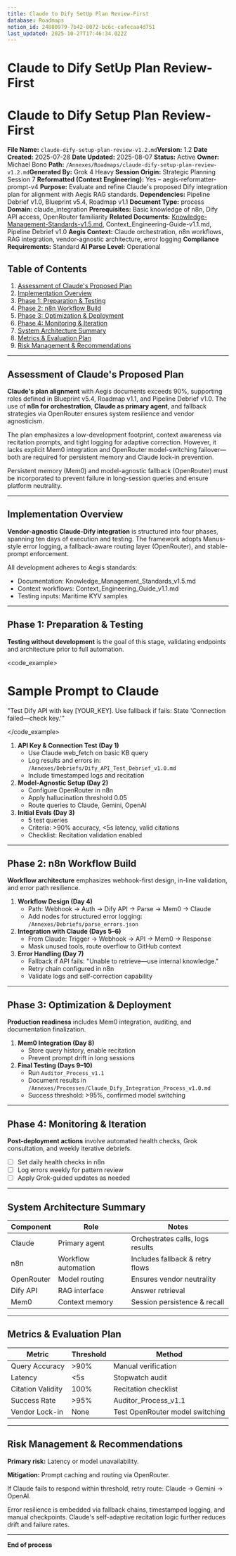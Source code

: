 ```yaml
---
title: Claude to Dify SetUp Plan Review-First
database: Roadmaps
notion_id: 24880979-7b42-8072-bc6c-cafecaa4d751
last_updated: 2025-10-27T17:46:34.022Z
---
```


# Claude to Dify SetUp Plan Review-First


# Claude to Dify Setup Plan Review-First


**File Name:** `claude-dify-setup-plan-review-v1.2.md`**Version:** 1.2
**Date Created:** 2025-07-28
**Date Updated:** 2025-08-07
**Status:** Active
**Owner:** Michael Bono
**Path:** `/Annexes/Roadmaps/claude-dify-setup-plan-review-v1.2.md`**Generated By:** Grok 4 Heavy
**Session Origin:** Strategic Planning Session 7
**Reformatted (Context Engineering):** Yes – aegis-reformatter-prompt-v4
**Purpose:** Evaluate and refine Claude's proposed Dify integration plan for alignment with Aegis RAG standards.
**Dependencies:** Pipeline Debrief v1.0, Blueprint v5.4, Roadmap v1.1
**Document Type:** process
**Domain:** claude_integration
**Prerequisites:** Basic knowledge of n8n, Dify API access, OpenRouter familiarity
**Related Documents:** [Knowledge-Management-Standards-v1.5.md](http://knowledge-management-standards-v1.5.md/), Context_Engineering-Guide-v1.1.md, Pipeline Debrief v1.0
**Aegis Context:** Claude orchestration, n8n workflows, RAG integration, vendor-agnostic architecture, error logging
**Compliance Requirements:** Standard
**AI Parse Level:** Operational


## Table of Contents

1. [Assessment of Claude's Proposed Plan](https://www.notion.so/240809797b4280558421ed0009719549?v=240809797b4281c5b14b000ce3ff6199&p=248809797b428072bc6ccafecaa4d751&pm=s#assessment-of-claudes-proposed-plan)
2. [Implementation Overview](https://www.notion.so/240809797b4280558421ed0009719549?v=240809797b4281c5b14b000ce3ff6199&p=248809797b428072bc6ccafecaa4d751&pm=s#implementation-overview)
3. [Phase 1: Preparation & Testing](https://www.notion.so/240809797b4280558421ed0009719549?v=240809797b4281c5b14b000ce3ff6199&p=248809797b428072bc6ccafecaa4d751&pm=s#phase-1-preparation--testing)
4. [Phase 2: n8n Workflow Build](https://www.notion.so/240809797b4280558421ed0009719549?v=240809797b4281c5b14b000ce3ff6199&p=248809797b428072bc6ccafecaa4d751&pm=s#phase-2-n8n-workflow-build)
5. [Phase 3: Optimization & Deployment](https://www.notion.so/240809797b4280558421ed0009719549?v=240809797b4281c5b14b000ce3ff6199&p=248809797b428072bc6ccafecaa4d751&pm=s#phase-3-optimization--deployment)
6. [Phase 4: Monitoring & Iteration](https://www.notion.so/240809797b4280558421ed0009719549?v=240809797b4281c5b14b000ce3ff6199&p=248809797b428072bc6ccafecaa4d751&pm=s#phase-4-monitoring--iteration)
7. [System Architecture Summary](https://www.notion.so/240809797b4280558421ed0009719549?v=240809797b4281c5b14b000ce3ff6199&p=248809797b428072bc6ccafecaa4d751&pm=s#system-architecture-summary)
8. [Metrics & Evaluation Plan](https://www.notion.so/240809797b4280558421ed0009719549?v=240809797b4281c5b14b000ce3ff6199&p=248809797b428072bc6ccafecaa4d751&pm=s#metrics--evaluation-plan)
9. [Risk Management & Recommendations](https://www.notion.so/240809797b4280558421ed0009719549?v=240809797b4281c5b14b000ce3ff6199&p=248809797b428072bc6ccafecaa4d751&pm=s#risk-management--recommendations)

---


## Assessment of Claude's Proposed Plan


**Claude's plan alignment** with Aegis documents exceeds 90%, supporting roles defined in Blueprint v5.4, Roadmap v1.1, and Pipeline Debrief v1.0. The use of **n8n for orchestration**, **Claude as primary agent**, and fallback strategies via OpenRouter ensures system resilience and vendor agnosticism.


<thinking>


The plan emphasizes a low-development footprint, context awareness via recitation prompts, and tight logging for adaptive correction. However, it lacks explicit Mem0 integration and OpenRouter model-switching failover—both are required for persistent memory and Claude lock-in prevention.


</thinking>


<important>


Persistent memory (Mem0) and model-agnostic fallback (OpenRouter) must be incorporated to prevent failure in long-session queries and ensure platform neutrality.


</important>


---


## Implementation Overview


**Vendor-agnostic Claude-Dify integration** is structured into four phases, spanning ten days of execution and testing. The framework adopts Manus-style error logging, a fallback-aware routing layer (OpenRouter), and stable-prompt enforcement.


<context>


All development adheres to Aegis standards:

- Documentation: Knowledge_Management_Standards_v1.5.md
- Context workflows: Context_Engineering_Guide_v1.1.md
- Testing inputs: Maritime KYV samples
</context>

---


## Phase 1: Preparation & Testing


**Testing without development** is the goal of this stage, validating endpoints and architecture prior to full automation.


\<code\_example>


# Sample Prompt to Claude


"Test Dify API with key \[YOUR\_KEY]. Use fallback if fails: State 'Connection failed—check key.'"


\</code\_example>

1. **API Key & Connection Test (Day 1)**
    - Use Claude web\_fetch on basic KB query
    - Log results and errors in: `/Annexes/Debriefs/Dify_API_Test_Debrief_v1.0.md`
    - Include timestamped logs and recitation
2. **Model-Agnostic Setup (Day 2)**
    - Configure OpenRouter in n8n
    - Apply hallucination threshold 0.05
    - Route queries to Claude, Gemini, OpenAI
3. **Initial Evals (Day 3)**
    - 5 test queries
    - Criteria: >90% accuracy, <5s latency, valid citations
    - Checklist: Recitation validation enabled

---


## Phase 2: n8n Workflow Build


**Workflow architecture** emphasizes webhook-first design, in-line validation, and error path resilience.

1. **Workflow Design (Day 4)**
    - Path: Webhook → Auth → Dify API → Parse → Mem0 → Claude
    - Add nodes for structured error logging: `/Annexes/Debriefs/parse_errors.json`
2. **Integration with Claude (Days 5–6)**
    - From Claude: Trigger → Webhook → API → Mem0 → Response
    - Mask unused tools, route overflow to GitHub context
3. **Error Handling (Day 7)**
    - Fallback if API fails: "Unable to retrieve—use internal knowledge."
    - Retry chain configured in n8n
    - Validate logs and self-correction capability

---


## Phase 3: Optimization & Deployment


**Production readiness** includes Mem0 integration, auditing, and documentation finalization.

1. **Mem0 Integration (Day 8)**
    - Store query history, enable recitation
    - Prevent prompt drift in long sessions
2. **Final Testing (Days 9–10)**
    - Run `Auditor_Process_v1.1`
    - Document results in `/Annexes/Processes/Claude_Dify_Integration_Process_v1.0.md`
    - Success threshold: >95%, confirmed model switching

---


## Phase 4: Monitoring & Iteration


**Post-deployment actions** involve automated health checks, Grok consultation, and weekly iterative debriefs.

- [ ] Set daily health checks in n8n
- [ ] Log errors weekly for pattern review
- [ ] Apply Grok-guided updates as needed

---


## System Architecture Summary


| Component  | Role                | Notes                            |
| ---------- | ------------------- | -------------------------------- |
| Claude     | Primary agent       | Orchestrates calls, logs results |
| n8n        | Workflow automation | Includes fallback & retry flows  |
| OpenRouter | Model routing       | Ensures vendor neutrality        |
| Dify API   | RAG interface       | Answer retrieval                 |
| Mem0       | Context memory      | Session persistence & recall     |


---


## Metrics & Evaluation Plan


| Metric            | Threshold | Method                          |
| ----------------- | --------- | ------------------------------- |
| Query Accuracy    | >90%      | Manual verification             |
| Latency           | <5s       | Stopwatch audit                 |
| Citation Validity | 100%      | Recitation checklist            |
| Success Rate      | >95%      | Auditor\_Process\_v1.1          |
| Vendor Lock-in    | None      | Test OpenRouter model switching |


---


## Risk Management & Recommendations


<answer>


**Primary risk:** Latency or model unavailability.


**Mitigation:** Prompt caching and routing via OpenRouter.


</answer>


<example>


If Claude fails to respond within threshold, retry route: Claude → Gemini → OpenAI.


</example>


<thinking>


Error resilience is embedded via fallback chains, timestamped logging, and manual checkpoints. Claude's self-adaptive recitation logic further reduces drift and failure rates.


</thinking>


---


**End of process**

